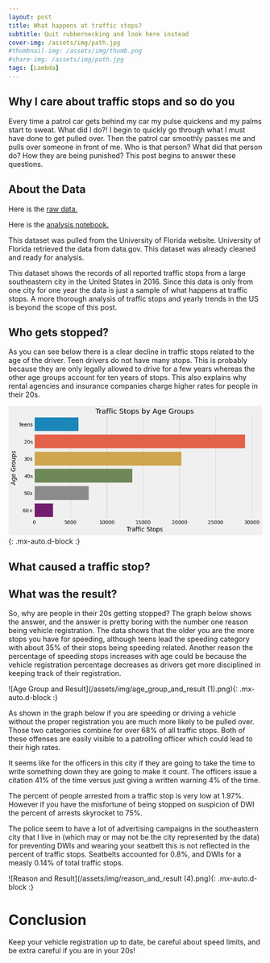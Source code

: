 ```yaml
---
layout: post
title: What happens at traffic stops?
subtitle: Quit rubbernecking and look here instead
cover-img: /assets/img/path.jpg
#thumbnail-img: /assets/img/thumb.png
#share-img: /assets/img/path.jpg
tags: [Lambda]
---
```

## Why I care about traffic stops and so do you
Every time a patrol car gets behind my car my pulse quickens and my palms start to sweat. What did I do?! I begin to quickly go through what I must have done to get pulled over. Then the patrol car smoothly passes me and pulls over someone in front of me. Who is that person? What did that person do? How they are being punished? This post begins to answer these questions.
## About the Data
Here is the [raw data.](http://users.stat.ufl.edu/~winner/data/trafficstop.csv)

Here is the [analysis notebook.](https://colab.research.google.com/drive/1mkk8PlMwRqNhetWWzT5IobfXga0dMDQ_#scrollTo=FAQhY9vHU9Mz)

This dataset was pulled from the University of Florida website. University of Florida retrieved the data from data.gov. This dataset was already cleaned and ready for analysis. 

This dataset shows the records of all reported traffic stops from a large southeastern city in the United States in 2016. Since this data is only from one city for one year the data is just a sample of what happens at traffic stops. A more thorough analysis of traffic stops and yearly trends in the US is beyond the scope of this post.
## Who gets stopped?
 
As you can see below there is a clear decline in traffic stops related to the age of the driver. Teen drivers do not have many stops. This is probably because they are only legally allowed to drive for a few years whereas the other age groups account for ten years of stops. This also explains why rental agencies and insurance companies charge higher rates for people in their 20s.

![Age Group](/assets/img/age_groups.png){: .mx-auto.d-block :}

## What caused a traffic stop?
## What was the result?
So, why are people in their 20s getting stopped? The graph below shows the answer, and the answer is pretty boring with the number one reason being vehicle registration. The data shows that the older you are the more stops you have for speeding, although teens lead the speeding category with about 35% of their stops being speeding related. Another reason the percentage of speeding stops increases with age could be because the vehicle registration percentage decreases as drivers get more disciplined in keeping track of their registration.

![Age Group and Result](/assets/img/age_group_and_result (1).png){: .mx-auto.d-block :}

As shown in the graph below if you are speeding or driving a vehicle without the proper registration you are much more likely to be pulled over. Those two categories combine for over 68% of all traffic stops. Both of these offenses are easily visible to a patrolling officer which could lead to their high rates. 

It seems like for the officers in this city if they are going to take the time to write something down they are going to make it count. The officers issue a citation 41% of the time versus just giving a written warning 4% of the time. 

The percent of people arrested from a traffic stop is very low at 1.97%. However if you have the misfortune of being stopped on suspicion of DWI the percent of arrests skyrocket to 75%. 

The police seem to have a lot of advertising campaigns in the southeastern city that I live in (which may or may not be the city represented by the data) for preventing DWIs and wearing your seatbelt this is not reflected in the percent of traffic stops. Seatbelts accounted for 0.8%, and DWIs for a measly 0.14% of total traffic stops.

![Reason and Result](/assets/img/reason_and_result (4).png){: .mx-auto.d-block :}

# Conclusion
Keep your vehicle registration up to date, be careful about speed limits, and be extra careful if you are in your 20s!
